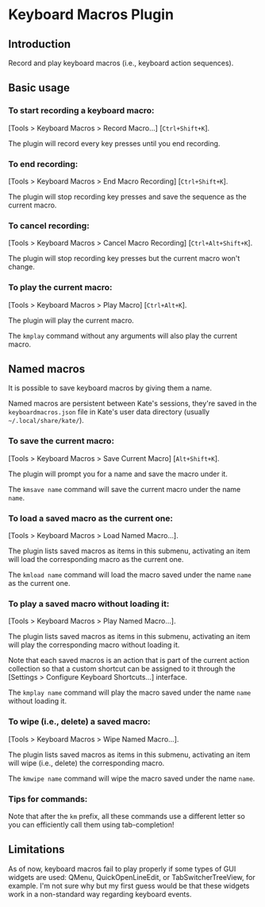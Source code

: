 Keyboard Macros Plugin
======================

Introduction
------------

Record and play keyboard macros (i.e., keyboard action sequences).

Basic usage
-----------

### To start recording a keyboard macro:

[Tools \> Keyboard Macros \> Record Macro\...]
[`Ctrl+Shift+K`].

The plugin will record every key presses until you end recording.

### To end recording:

[Tools \> Keyboard Macros \> End Macro Recording]
[`Ctrl+Shift+K`].

The plugin will stop recording key presses and save the sequence as the
current macro.

### To cancel recording:

[Tools \> Keyboard Macros \> Cancel Macro Recording]
[`Ctrl+Alt+Shift+K`].

The plugin will stop recording key presses but the current macro won\'t
change.

### To play the current macro:

[Tools \> Keyboard Macros \> Play Macro]
[`Ctrl+Alt+K`].

The plugin will play the current macro.

The `kmplay` command without any arguments will also play the current
macro.

Named macros
------------

It is possible to save keyboard macros by giving them a name.

Named macros are persistent between Kate\'s sessions, they\'re saved in
the `keyboardmacros.json` file in Kate\'s user data directory (usually
`~/.local/share/kate/`).

### To save the current macro:

[Tools \> Keyboard Macros \> Save Current Macro]
[`Alt+Shift+K`].

The plugin will prompt you for a name and save the macro under it.

The `kmsave name` command will save the current macro under the name
`name`.

### To load a saved macro as the current one:

[Tools \> Keyboard Macros \> Load Named Macro\...].

The plugin lists saved macros as items in this submenu, activating an
item will load the corresponding macro as the current one.

The `kmload name` command will load the macro saved under the name
`name` as the current one.

### To play a saved macro without loading it:

[Tools \> Keyboard Macros \> Play Named Macro\...].

The plugin lists saved macros as items in this submenu, activating an
item will play the corresponding macro without loading it.

Note that each saved macros is an action that is part of the current
action collection so that a custom shortcut can be assigned to it
through the [Settings \> Configure Keyboard Shortcuts\...]
interface.

The `kmplay name` command will play the macro saved under the name
`name` without loading it.

### To wipe (i.e., delete) a saved macro:

[Tools \> Keyboard Macros \> Wipe Named Macro\...].

The plugin lists saved macros as items in this submenu, activating an
item will wipe (i.e., delete) the corresponding macro.

The `kmwipe name` command will wipe the macro saved under the name
`name`.

### Tips for commands:

Note that after the `km` prefix, all these commands use a different
letter so you can efficiently call them using tab-completion!

Limitations
-----------

As of now, keyboard macros fail to play properly if some types of GUI
widgets are used: QMenu, QuickOpenLineEdit, or TabSwitcherTreeView, for
example. I\'m not sure why but my first guess would be that these
widgets work in a non-standard way regarding keyboard events.
